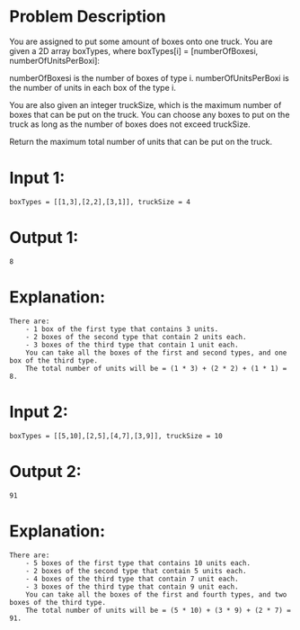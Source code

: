 # Problem Description

You are assigned to put some amount of boxes onto one truck. 
You are given a 2D array boxTypes, where boxTypes[i] = [numberOfBoxesi, numberOfUnitsPerBoxi]:

numberOfBoxesi is the number of boxes of type i.
numberOfUnitsPerBoxi is the number of units in each box of the type i.

You are also given an integer truckSize, which is the maximum number of boxes that can be put on the truck. 
You can choose any boxes to put on the truck as long as the number of boxes does not exceed truckSize.

Return the maximum total number of units that can be put on the truck.

# Input 1: 
    boxTypes = [[1,3],[2,2],[3,1]], truckSize = 4
# Output 1: 
    8
# Explanation: 
    There are:
        - 1 box of the first type that contains 3 units.
        - 2 boxes of the second type that contain 2 units each.
        - 3 boxes of the third type that contain 1 unit each.
        You can take all the boxes of the first and second types, and one box of the third type.
        The total number of units will be = (1 * 3) + (2 * 2) + (1 * 1) = 8.

# Input 2: 
    boxTypes = [[5,10],[2,5],[4,7],[3,9]], truckSize = 10
# Output 2: 
    91
# Explanation: 
    There are:
        - 5 boxes of the first type that contains 10 units each.
        - 2 boxes of the second type that contain 5 units each.
        - 4 boxes of the third type that contain 7 unit each.
        - 3 boxes of the third type that contain 9 unit each.
        You can take all the boxes of the first and fourth types, and two boxes of the third type.
        The total number of units will be = (5 * 10) + (3 * 9) + (2 * 7) = 91.
